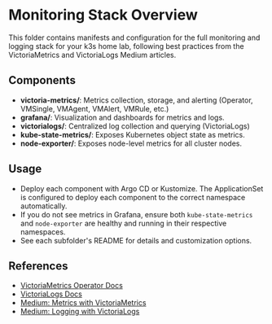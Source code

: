 # Monitoring Stack Overview

This folder contains manifests and configuration for the full monitoring and logging stack for your k3s home lab, following best practices from the VictoriaMetrics and VictoriaLogs Medium articles.

## Components
- **victoria-metrics/**: Metrics collection, storage, and alerting (Operator, VMSingle, VMAgent, VMAlert, VMRule, etc.)
- **grafana/**: Visualization and dashboards for metrics and logs.
- **victorialogs/**: Centralized log collection and querying (VictoriaLogs)
- **kube-state-metrics/**: Exposes Kubernetes object state as metrics.
- **node-exporter/**: Exposes node-level metrics for all cluster nodes.

## Usage
- Deploy each component with Argo CD or Kustomize. The ApplicationSet is configured to deploy each component to the correct namespace automatically.
- If you do not see metrics in Grafana, ensure both `kube-state-metrics` and `node-exporter` are healthy and running in their respective namespaces.
- See each subfolder's README for details and customization options.

## References
- [VictoriaMetrics Operator Docs](https://docs.victoriametrics.com/operator/)
- [VictoriaLogs Docs](https://docs.victoriametrics.com/victorialogs/)
- [Medium: Metrics with VictoriaMetrics](https://medium.com/itnext/kubernetes-monitoring-a-complete-solution-part-3-metrics-using-the-victoria-metrics-k8s-stack-515d64b5f3ba)
- [Medium: Logging with VictoriaLogs](https://medium.com/itnext/kubernetes-monitoring-a-complete-solution-part-8-logging-with-victorialogs-f17c44461034)
